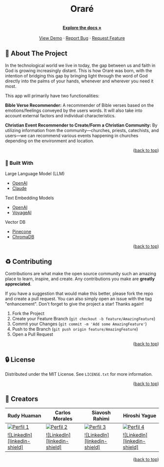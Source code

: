 <div id="top"></div>
<!--
[![Contributors][contributors-shield]][contributors-url]
[![Forks][forks-shield]][forks-url]
[![Stargazers][stars-shield]][stars-url]
[![Issues][issues-shield]][issues-url]
[![MIT License][license-shield]][license-url]
[![LinkedIn][linkedin-shield]][linkedin-url]
![Product Name Screen Shot][product-screenshot]
-->


<!-- PROJECT LOGO -->
<br />
<div align="center">
<h1 align="center">Oraré</h1>

  <p align="center">
    <br />
    <a href="https://github.com/orare-tfm/orare-model" ><strong>Explore the docs »</strong></a>
    <br />
    <br />
    <a href="https://orare-8766287cc8ed.herokuapp.com/" target="_blank">View Demo</a>
    ·
    <a href="https://github.com/orare-tfm/orare-model/issues">Report Bug</a>
    ·
    <a href="https://github.com/orare-tfm/orare-model/issues">Request Feature</a>
  </p>
</div>



<!-- ABOUT THE PROJECT -->
## :open_file_folder: About The Project



In the technological world we live in today, the gap between us and faith in God is growing increasingly distant. This is how Oraré was born, with the intention of bridging this gap by bringing light through the word of God directly into the palms of your hands, whenever and wherever you need it most.

This app will primarily have two functionalities:

**Bible Verse Recommender:**
A recommender of Bible verses based on the emotions/feelings conveyed by the users words. It will also take into account external factors and individual characteristics.

**Christian Event Recommender to Create/Form a Christian Community:**
By utilizing information from the community—churches, priests, catechists, and users—we can recommend various events happening in churches depending on the environment and location.



<p align="right">(<a href="#top">back to top</a>)</p>



### :rocket: Built With

Large Language Model (LLM)
* [OpenAI](https://platform.openai.com/docs/overview)
* [Claude](https://docs.anthropic.com/en/home)

Text Embedding Models
* [OpenAI](https://platform.openai.com/docs/guides/embeddings)
* [VoyageAI](https://docs.voyageai.com/docs/embeddings)

Vector DB
* [Pinecone](https://docs.pinecone.io/home)
* [ChromaDB](https://docs.trychroma.com/getting-started)


<p align="right">(<a href="#top">back to top</a>)</p>


<!-- CONTRIBUTING -->
## :recycle: Contributing

Contributions are what make the open source community such an amazing place to learn, inspire, and create. Any contributions you make are **greatly appreciated**.

If you have a suggestion that would make this better, please fork the repo and create a pull request. You can also simply open an issue with the tag "enhancement".
Don't forget to give the project a star! Thanks again!

1. Fork the Project
2. Create your Feature Branch (`git checkout -b feature/AmazingFeature`)
3. Commit your Changes (`git commit -m 'Add some AmazingFeature'`)
4. Push to the Branch (`git push origin feature/AmazingFeature`)
5. Open a Pull Request

<p align="right">(<a href="#top">back to top</a>)</p>



<!-- LICENSE -->
## :lock: License

Distributed under the MIT License. See `LICENSE.txt` for more information.

<p align="right">(<a href="#top">back to top</a>)</p>



<!-- CONTACT -->
## :wave: Creators

| Rudy Huaman | Carlos Morales | Siavosh Rahimi | Hiroshi Yague |
| -------- | -------- | -------- | -------- |
| [![Perfil 1](https://github.com/paolobang.png)](https://github.com/paolobang)  | [![Perfil 2](https://github.com/carlosml23.png)](https://github.com/carlosml23) | [![Perfil 3](https://github.com/siavoshrahimi.png)](https://github.com/siavoshrahimi) | [![Perfil 4](https://github.com/hiroshiyague.png)](https://github.com/hiroshiyague) |
| [![LinkedIn][linkedin-shield]](https://www.linkedin.com/in/rudyhuaman/) | [![LinkedIn][linkedin-shield]](https://www.linkedin.com/in/carlosmoraleslascano/) | [![LinkedIn][linkedin-shield]](https://www.linkedin.com/in/siavosh-rahimi-8000a0159/) | [![LinkedIn][linkedin-shield]](https://www.linkedin.com/in/hiroshiyague/) |


<p align="right">(<a href="#top">back to top</a>)</p>
